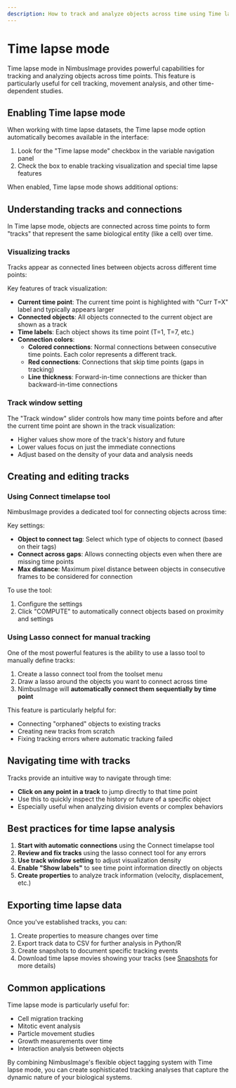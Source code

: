 ```yaml
---
description: How to track and analyze objects across time using Time lapse mode
---
```


# Time lapse mode

Time lapse mode in NimbusImage provides powerful capabilities for tracking and analyzing objects across time points. This feature is particularly useful for cell tracking, movement analysis, and other time-dependent studies.

## Enabling Time lapse mode

When working with time lapse datasets, the Time lapse mode option automatically becomes available in the interface:

1. Look for the "Time lapse mode" checkbox in the variable navigation panel
2. Check the box to enable tracking visualization and special time lapse features

When enabled, Time lapse mode shows additional options:

## Understanding tracks and connections

In Time lapse mode, objects are connected across time points to form "tracks" that represent the same biological entity (like a cell) over time.

### Visualizing tracks

Tracks appear as connected lines between objects across different time points:

Key features of track visualization:
- **Current time point**: The current time point is highlighted with "Curr T=X" label and typically appears larger
- **Connected objects**: All objects connected to the current object are shown as a track
- **Time labels**: Each object shows its time point (T=1, T=7, etc.)
- **Connection colors**:
  - **Colored connections**: Normal connections between consecutive time points. Each color represents a different track.
  - **Red connections**: Connections that skip time points (gaps in tracking)
  - **Line thickness**: Forward-in-time connections are thicker than backward-in-time connections

### Track window setting

The "Track window" slider controls how many time points before and after the current time point are shown in the track visualization:

- Higher values show more of the track's history and future
- Lower values focus on just the immediate connections
- Adjust based on the density of your data and analysis needs

## Creating and editing tracks

### Using Connect timelapse tool

NimbusImage provides a dedicated tool for connecting objects across time:

Key settings:
- **Object to connect tag**: Select which type of objects to connect (based on their tags)
- **Connect across gaps**: Allows connecting objects even when there are missing time points
- **Max distance**: Maximum pixel distance between objects in consecutive frames to be considered for connection

To use the tool:
1. Configure the settings
2. Click "COMPUTE" to automatically connect objects based on proximity and settings

### Using Lasso connect for manual tracking

One of the most powerful features is the ability to use a lasso tool to manually define tracks:

1. Create a lasso connect tool from the toolset menu
2. Draw a lasso around the objects you want to connect across time
3. NimbusImage will **automatically connect them sequentially by time point**

This feature is particularly helpful for:
- Connecting "orphaned" objects to existing tracks
- Creating new tracks from scratch
- Fixing tracking errors where automatic tracking failed

## Navigating time with tracks

Tracks provide an intuitive way to navigate through time:

- **Click on any point in a track** to jump directly to that time point
- Use this to quickly inspect the history or future of a specific object
- Especially useful when analyzing division events or complex behaviors

## Best practices for time lapse analysis

1. **Start with automatic connections** using the Connect timelapse tool
2. **Review and fix tracks** using the lasso connect tool for any errors
3. **Use track window setting** to adjust visualization density
4. **Enable "Show labels"** to see time point information directly on objects
5. **Create properties** to analyze track information (velocity, displacement, etc.)

## Exporting time lapse data

Once you've established tracks, you can:
1. Create properties to measure changes over time
2. Export track data to CSV for further analysis in Python/R
3. Create snapshots to document specific tracking events
4. Download time lapse movies showing your tracks (see [Snapshots](snapshots.md) for more details)

## Common applications

Time lapse mode is particularly useful for:
- Cell migration tracking
- Mitotic event analysis
- Particle movement studies
- Growth measurements over time
- Interaction analysis between objects

By combining NimbusImage's flexible object tagging system with Time lapse mode, you can create sophisticated tracking analyses that capture the dynamic nature of your biological systems.